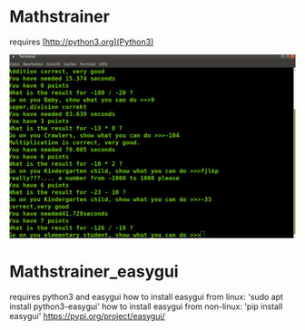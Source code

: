 # Mathstrainer

requires [http://python3.org](Python3)

![screenshot1.png](screenshot1.png)


# Mathstrainer_easygui

requires python3 and easygui
how to install easygui from linux: 'sudo apt install python3-easygui' 
how to install easygui from non-linux: 'pip install easygui' https://pypi.org/project/easygui/ 

